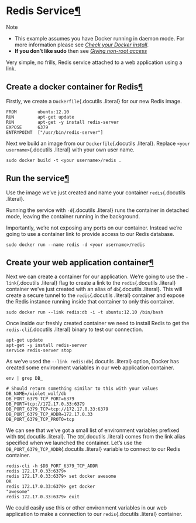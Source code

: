Redis Service[¶](#redis-service "Permalink to this headline")
=============================================================

Note

-   This example assumes you have Docker running in daemon mode. For
    more information please see [*Check your Docker
    install*](../hello_world/#running-examples).
-   **If you don’t like sudo** then see [*Giving non-root
    access*](../../installation/binaries/#dockergroup)

Very simple, no frills, Redis service attached to a web application
using a link.

Create a docker container for Redis[¶](#create-a-docker-container-for-redis "Permalink to this headline")
---------------------------------------------------------------------------------------------------------

Firstly, we create a `Dockerfile`{.docutils .literal} for our new Redis
image.

    FROM        ubuntu:12.10
    RUN         apt-get update
    RUN         apt-get -y install redis-server
    EXPOSE      6379
    ENTRYPOINT  ["/usr/bin/redis-server"]

Next we build an image from our `Dockerfile`{.docutils .literal}.
Replace `<your username>`{.docutils .literal} with your own user name.

    sudo docker build -t <your username>/redis .

Run the service[¶](#run-the-service "Permalink to this headline")
-----------------------------------------------------------------

Use the image we’ve just created and name your container
`redis`{.docutils .literal}.

Running the service with `-d`{.docutils .literal} runs the container in
detached mode, leaving the container running in the background.

Importantly, we’re not exposing any ports on our container. Instead
we’re going to use a container link to provide access to our Redis
database.

    sudo docker run --name redis -d <your username>/redis

Create your web application container[¶](#create-your-web-application-container "Permalink to this headline")
-------------------------------------------------------------------------------------------------------------

Next we can create a container for our application. We’re going to use
the `-link`{.docutils .literal} flag to create a link to the
`redis`{.docutils .literal} container we’ve just created with an alias
of `db`{.docutils .literal}. This will create a secure tunnel to the
`redis`{.docutils .literal} container and expose the Redis instance
running inside that container to only this container.

    sudo docker run --link redis:db -i -t ubuntu:12.10 /bin/bash

Once inside our freshly created container we need to install Redis to
get the `redis-cli`{.docutils .literal} binary to test our connection.

    apt-get update
    apt-get -y install redis-server
    service redis-server stop

As we’ve used the `--link redis:db`{.docutils .literal} option, Docker
has created some environment variables in our web application container.

    env | grep DB_

    # Should return something similar to this with your values
    DB_NAME=/violet_wolf/db
    DB_PORT_6379_TCP_PORT=6379
    DB_PORT=tcp://172.17.0.33:6379
    DB_PORT_6379_TCP=tcp://172.17.0.33:6379
    DB_PORT_6379_TCP_ADDR=172.17.0.33
    DB_PORT_6379_TCP_PROTO=tcp

We can see that we’ve got a small list of environment variables prefixed
with `DB`{.docutils .literal}. The `DB`{.docutils .literal} comes from
the link alias specified when we launched the container. Let’s use the
`DB_PORT_6379_TCP_ADDR`{.docutils .literal} variable to connect to our
Redis container.

    redis-cli -h $DB_PORT_6379_TCP_ADDR
    redis 172.17.0.33:6379>
    redis 172.17.0.33:6379> set docker awesome
    OK
    redis 172.17.0.33:6379> get docker
    "awesome"
    redis 172.17.0.33:6379> exit

We could easily use this or other environment variables in our web
application to make a connection to our `redis`{.docutils .literal}
container.
